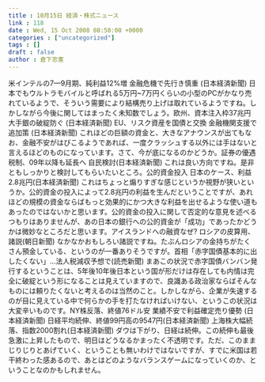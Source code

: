```yaml
---
title : 10月15日 経済・株式ニュース
link : 118
date : Wed, 15 Oct 2008 08:50:00 +0000
categories : ["uncategorized"]
tags : []
draft : false
author : 倉下忠憲
---
```


米インテルの7—9月期、純利益12%増 金融危機で先行き慎重 (日本経済新聞) 日本でもウルトラモバイルと呼ばれる5万円~7万円くらいの小型のPCがかなり売れているようで、そういう需要により結構売り上げは取れているようですね。しかしながら今後に関してはまったく未知数でしょう。欧州、資本注入枠37兆円 大手銀の破綻防ぐ (日本経済新聞) EU、リスク資産を国債と交換 金融機関支援で追加策 (日本経済新聞) これほどの巨額の資金と、大きなアナウンスが出てもなお、金融不安がはびこるようであれば、一度クラッシュする以外には手はないと言えるほどのものになっています。さて、今が底になるのかどうか。証券の優遇税制、09年以降も延長へ 自民検討(日本経済新聞) これは良い方向ですね。是非ともしっかりと検討してもらいたいところ。公的資金投入 日本のケース、利益2.8兆円(日本経済新聞) これはちょっと煽りすぎな感じというか視野が狭いというか。公的資金の投入によって2.8兆円の利益を生んだということですが、あれほどの規模の資金ならばもっと効果的にかつ大きな利益を出せるような使い道もあったのではないかと思います。公的資金の投入に関して否定的な意見を述べるつもりはありませんが、あの日本の銀行への公的資金が「成功」であったかどうかは微妙なところだと思います。アイスランドへの融資なぜ? ロシアの皮算用、諸説(朝日新聞) なかなかおもしろい諸説ですね。たぶんロシアの金持ちがたくさん預金している、というのが一番ありそうですが。首相「赤字国債基本的に出したくない」...法人税減収予想で(読売新聞) まあこの状況で赤字国債バンバン発行するということは、5年後10年後日本という国が形だけは存在しても内情は完全に破綻という形になることは見えていますので、良識ある政治家ならばそんなものには頼りたくないと考えるのは当然のこと。しかしながら、企業が失速するのが目に見えている中で何らかの手を打たなければいけない、というこの状況は大変辛いものです。NY株反落、終値76ドル安 業績不安で利益確定売り優勢 (日本経済新聞) 日経平均続伸、終値99円高の9547円(日本経済新聞) 上海株大幅続落、指数2000割れ(日本経済新聞)  ダウは下がり、日経は続伸。この続伸も最後急激に上昇したもので、明日はどうなるかまったく不透明です。ただ、このままじりじりとあげていく、ということも無いわけではないですが、すでに米国は若干終わった感あるので、あとはどのようなバランスゲームになっていくのか、ということなのかもしれません。

